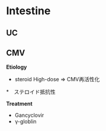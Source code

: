 <!--
Filename: 	Intestine.md
Project: 	/Users/shume/Developer/mnemosyne/docs/MMB/docs/a_GE
Author: 	shumez <https://github.com/shumez>
Created: 	2019-04-03 17:16:5
Modified: 	2019-04-23 20:31:56
-----
Copyright (c) 2019 shumez
-->

# Intestine


## UC



## CMV 

**Etiology**

* steroid High-dose &rArr; CMV再活性化

*　ステロイド抵抗性

**Treatment**

* Gancyclovir
* &gamma;-globlin


<!--
## 

**Definition**

* 

**Etiology**

* 

**Epidemiology**

* 

**Classification**

* 

**Sign and Symptom**

* 

**Association**

* 

**Examination**

* 

**Treatment**

* 

**Prognosis**

* 

**Appendix**

* 
-->

<!-- [x+\frac{1}{x}=1]: https://latex.codecogs.com/gif.latex?\inline&space;x+\frac{1}{x}=1 -->
<!-- [x+\frac{1}{x}=1]: https://latex.codecogs.com/gif.latex?x+\frac{1}{x}=1 -->

<!-- <style type="text/css">
	img{width: 50%; float: right;}
</style> -->